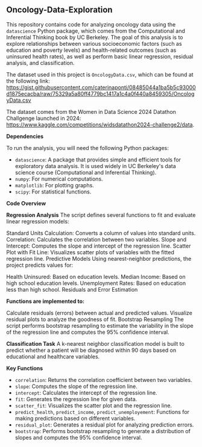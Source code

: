 ## Oncology-Data-Exploration

This repository contains code for analyzing oncology data using the `datascience` Python package, which comes from the Computational and Inferential Thinking book by UC Berkeley. The goal of this analysis is to explore relationships between various socioeconomic factors (such as education and poverty levels) and health-related outcomes (such as uninsured health rates), as well as perform basic linear regression, residual analysis, and classification.

The dataset used in this project is `OncologyData.csv`, which can be found at the following link:
https://gist.githubusercontent.com/caterinaponti/08485044a1ba5b5c93000d1875ecacba/raw/75329a5a80ff4779bc1417a1c4a0f440a8459305/OncologyData.csv

The dataset comes from the Women in Data Science 2024 Datathon Challgenge launched in 2024: https://www.kaggle.com/competitions/widsdatathon2024-challenge2/data.

**Dependencies**

To run the analysis, you will need the following Python packages:

- `datascience`: A package that provides simple and efficient tools for exploratory data analysis. It is used widely in UC Berkeley's data science course (Computational and Inferential Thinking).
- `numpy`: For numerical computations.
- `matplotlib`: For plotting graphs.
- `scipy`: For statistical functions.


**Code Overview**

**Regression Analysis**
The script defines several functions to fit and evaluate linear regression models:

Standard Units Calculation: Converts a column of values into standard units.
Correlation: Calculates the correlation between two variables.
Slope and Intercept: Computes the slope and intercept of the regression line.
Scatter Plot with Fit Line: Visualizes scatter plots of variables with the fitted regression line.
Predictive Models
Using nearest-neighbor predictions, the project predicts values for:

Health Uninsured: Based on education levels.
Median Income: Based on high school education levels.
Unemployment Rates: Based on education less than high school.
Residuals and Error Estimation

**Functions are implemented to:**

Calculate residuals (errors) between actual and predicted values.
Visualize residual plots to analyze the goodness of fit.
Bootstrap Resampling
The script performs bootstrap resampling to estimate the variability in the slope of the regression line and computes the 95% confidence interval.

**Classification Task**
A k-nearest neighbor classification model is built to predict whether a patient will be diagnosed within 90 days based on educational and healthcare variables.

**Key Functions**

- `correlation`: Returns the correlation coefficient between two variables.
- `slope`: Computes the slope of the regression line.
- `intercept`: Calculates the intercept of the regression line.
- `fit`: Generates the regression line for given data.
- `scatter_fit`: Visualizes the scatter plot and the regression line.
- `predict_health`, `predict_income`, `predict_unemployement`: Functions for making predictions based on different variables.
- `residual_plot`: Generates a residual plot for analyzing prediction errors.
- `bootstrap`: Performs bootstrap resampling to generate a distribution of slopes and computes the 95% confidence interval.
